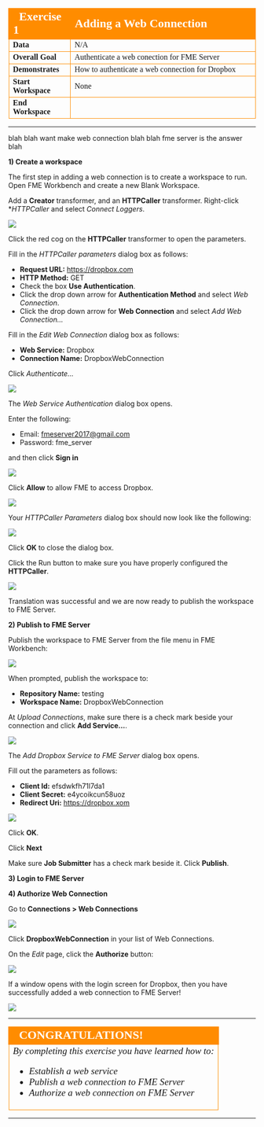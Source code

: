 <!--Exercise Section-->

<table style="border-spacing: 0px;border-collapse: collapse;font-family:serif">
<tr>
<td width=25% style="vertical-align:middle;background-color:darkorange;border: 2px solid darkorange">
<i class="fa fa-cogs fa-lg fa-pull-left fa-fw" style="color:white;padding-right: 12px;vertical-align:text-top"></i>
<span style="color:white;font-size:x-large;font-weight: bold">Exercise 1</span>
</td>
<td style="border: 2px solid darkorange;background-color:darkorange;color:white">
<span style="color:white;font-size:x-large;font-weight: bold">Adding a Web Connection</span>
</td>
</tr>

<tr>
<td style="border: 1px solid darkorange; font-weight: bold">Data</td>
<td style="border: 1px solid darkorange">N/A</td>
</tr>

<tr>
<td style="border: 1px solid darkorange; font-weight: bold">Overall Goal</td>
<td style="border: 1px solid darkorange">Authenticate a web conection for FME Server</td>
</tr>

<tr>
<td style="border: 1px solid darkorange; font-weight: bold">Demonstrates</td>
<td style="border: 1px solid darkorange">How to authenticate a web connection for Dropbox</td>
</tr>

<tr>
<td style="border: 1px solid darkorange; font-weight: bold">Start Workspace</td>
<td style="border: 1px solid darkorange">None</td>
</tr>

<tr>
<td style="border: 1px solid darkorange; font-weight: bold">End Workspace</td>
<td style="border: 1px solid darkorange"></td>
</tr>

</table>

---

blah blah want make web connection blah blah fme server is the answer blah

**1) Create a workspace**

The first step in adding a web connection is to create a workspace to run. Open FME Workbench and create a new Blank Workspace.

Add a **Creator** transformer, and an **HTTPCaller** transformer. Right-click **HTTPCaller* and select *Connect Loggers*.

![](./Images/5.401.WebConnectionsWorkbench.png)

Click the red cog on the **HTTPCaller** transformer to open the parameters.

Fill in the *HTTPCaller parameters* dialog box as follows:

- **Request URL:** https://dropbox.com
- **HTTP Method:** GET
- Check the box **Use Authentication**.
- Click the drop down arrow for **Authentication Method** and select *Web Connection*.
- Click the drop down arrow for **Web Connection** and select *Add Web Connection...*

Fill in the *Edit Web Connection* dialog box as follows:

- **Web Service:** Dropbox
- **Connection Name:** DropboxWebConnection

Click *Authenticate...*

![](./Images/5.402.AuthenticateConnection.png)

The *Web Service Authentication* dialog box opens.

Enter the following:

- Email: fmeserver2017@gmail.com
- Password: fme_server

and then click **Sign in**

![](./Images/5.403.Login.png)

Click **Allow** to allow FME to access Dropbox.

![](./Images/5.404.FMEAccess.png)

Your *HTTPCaller Parameters* dialog box should now look like the following:

![](./Images/5.405.HTTPCallerParameters.png)

Click **OK** to close the dialog box.

Click the Run button to make sure you have properly configured the **HTTPCaller**.

![](./Images/5.406.RunButton.png)

Translation was successful and we are now ready to publish the workspace to FME Server.

**2) Publish to FME Server**

Publish the workspace to FME Server from the file menu in FME Workbench:

![](./Images/5.407.publishToServer.png)

When prompted, publish the workspace to:

- **Repository Name:** testing
- **Workspace Name:** DropboxWebConnection

At *Upload Connections*, make sure there is a check mark beside your connection and click **Add Service...**.

![](./Images/5.408.UploadConnection.png)

The *Add Dropbox Service to FME Server* dialog box opens.

Fill out the parameters as follows:

- **Client Id:** efsdwkfh71l7da1
- **Client Secret:** e4ycoikcun58uoz
- **Redirect Uri:** https://dropbox.xom

![](./Images/5.410IdAndSecret.png)

Click **OK**.

Click **Next**

Make sure **Job Submitter** has a check mark beside it. Click **Publish**.

**3) Login to FME Server**

**4) Authorize Web Connection**

Go to **Connections &gt; Web Connections**

![](./Images/5.409.WebConnectionsPage.png)

Click **DropboxWebConnection** in your list of Web Connections.

On the *Edit* page, click the **Authorize** button:

![](./Images/5.411.Authorize.png)

If a window opens with the login screen for Dropbox, then you have successfully added a web connection to FME Server!

![](./Images/5.412.LoginWindow.png)

---

<!--Exercise Congratulations Section--> 

<table style="border-spacing: 0px">
<tr>
<td style="vertical-align:middle;background-color:darkorange;border: 2px solid darkorange">
<i class="fa fa-thumbs-o-up fa-lg fa-pull-left fa-fw" style="color:white;padding-right: 12px;vertical-align:text-top"></i>
<span style="color:white;font-size:x-large;font-weight: bold;font-family:serif">CONGRATULATIONS!</span>
</td>
</tr>

<tr>
<td style="border: 1px solid darkorange">
<span style="font-family:serif; font-style:italic; font-size:larger">
By completing this exercise you have learned how to:
<br>
<ul><li>Establish a web service</li>
<li>Publish a web connection to FME Server</li>
<li>Authorize a web connection on FME Server</li>
</ul>
</span>
</td>
</tr>
</table>

---